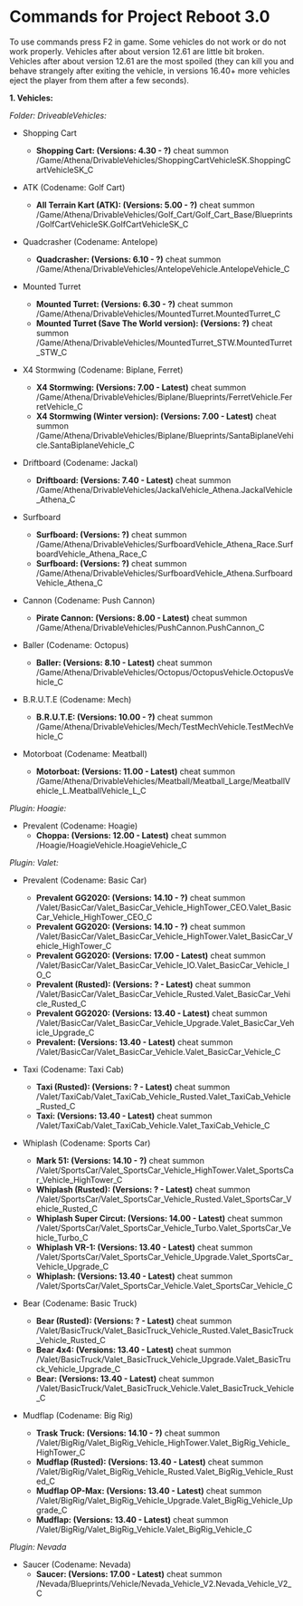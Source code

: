 # Commands for Project Reboot 3.0
To use commands press F2 in game.
Some vehicles do not work or do not work properly.
Vehicles after about version 12.61 are little bit broken.
Vehicles after about version 12.61 are the most spoiled (they can kill you and behave strangely after exiting the vehicle, in versions 16.40+ more vehicles eject the player from them after a few seconds).

**1. Vehicles:**

_Folder: DriveableVehicles:_
- Shopping Cart
  - **Shopping Cart: (Versions: 4.30 - ?)** cheat summon /Game/Athena/DrivableVehicles/ShoppingCartVehicleSK.ShoppingCartVehicleSK_C
 
- ATK (Codename: Golf Cart)
  - **All Terrain Kart (ATK): (Versions: 5.00 - ?)** cheat summon /Game/Athena/DrivableVehicles/Golf_Cart/Golf_Cart_Base/Blueprints/GolfCartVehicleSK.GolfCartVehicleSK_C
 
- Quadcrasher (Codename: Antelope)
  - **Quadcrasher: (Versions: 6.10 - ?)** cheat summon /Game/Athena/DrivableVehicles/AntelopeVehicle.AntelopeVehicle_C
 
- Mounted Turret
  - **Mounted Turret: (Versions: 6.30 - ?)** cheat summon /Game/Athena/DrivableVehicles/MountedTurret.MountedTurret_C
  - **Mounted Turret (Save The World version): (Versions: ?)** cheat summon /Game/Athena/DrivableVehicles/MountedTurret_STW.MountedTurret_STW_C

- X4 Stormwing (Codename: Biplane, Ferret)
  - **X4 Stormwing: (Versions: 7.00 - Latest)** cheat summon /Game/Athena/DrivableVehicles/Biplane/Blueprints/FerretVehicle.FerretVehicle_C
  - **X4 Stormwing (Winter version): (Versions: 7.00 - Latest)** cheat summon /Game/Athena/DrivableVehicles/Biplane/Blueprints/SantaBiplaneVehicle.SantaBiplaneVehicle_C

- Driftboard (Codename: Jackal)
  - **Driftboard: (Versions: 7.40 - Latest)** cheat summon /Game/Athena/DrivableVehicles/JackalVehicle_Athena.JackalVehicle_Athena_C

- Surfboard
  - **Surfboard: (Versions: ?)** cheat summon /Game/Athena/DrivableVehicles/SurfboardVehicle_Athena_Race.SurfboardVehicle_Athena_Race_C
  - **Surfboard: (Versions: ?)** cheat summon /Game/Athena/DrivableVehicles/SurfboardVehicle_Athena.SurfboardVehicle_Athena_C

- Cannon (Codename: Push Cannon)
  - **Pirate Cannon: (Versions: 8.00 - Latest)** cheat summon /Game/Athena/DrivableVehicles/PushCannon.PushCannon_C

- Baller (Codename: Octopus)
  - **Baller: (Versions: 8.10 - Latest)** cheat summon /Game/Athena/DrivableVehicles/Octopus/OctopusVehicle.OctopusVehicle_C

- B.R.U.T.E (Codename: Mech)
  - **B.R.U.T.E: (Versions: 10.00 - ?)** cheat summon /Game/Athena/DrivableVehicles/Mech/TestMechVehicle.TestMechVehicle_C

- Motorboat (Codename: Meatball)
  - **Motorboat: (Versions: 11.00 - Latest)** cheat summon /Game/Athena/DrivableVehicles/Meatball/Meatball_Large/MeatballVehicle_L.MeatballVehicle_L_C

_Plugin: Hoagie:_
- Prevalent (Codename: Hoagie)
  - **Choppa: (Versions: 12.00 - Latest)** cheat summon /Hoagie/HoagieVehicle.HoagieVehicle_C

_Plugin: Valet:_
- Prevalent (Codename: Basic Car)
  - **Prevalent GG2020: (Versions: 14.10 - ?)** cheat summon /Valet/BasicCar/Valet_BasicCar_Vehicle_HighTower_CEO.Valet_BasicCar_Vehicle_HighTower_CEO_C
  - **Prevalent GG2020: (Versions: 14.10 - ?)** cheat summon /Valet/BasicCar/Valet_BasicCar_Vehicle_HighTower.Valet_BasicCar_Vehicle_HighTower_C
  - **Prevalent GG2020: (Versions: 17.00 - Latest)** cheat summon /Valet/BasicCar/Valet_BasicCar_Vehicle_IO.Valet_BasicCar_Vehicle_IO_C
  - **Prevalent (Rusted): (Versions: ? - Latest)** cheat summon /Valet/BasicCar/Valet_BasicCar_Vehicle_Rusted.Valet_BasicCar_Vehicle_Rusted_C
  - **Prevalent GG2020: (Versions: 13.40 - Latest)** cheat summon /Valet/BasicCar/Valet_BasicCar_Vehicle_Upgrade.Valet_BasicCar_Vehicle_Upgrade_C
  - **Prevalent: (Versions: 13.40 - Latest)** cheat summon /Valet/BasicCar/Valet_BasicCar_Vehicle.Valet_BasicCar_Vehicle_C

- Taxi (Codename: Taxi Cab)
  - **Taxi (Rusted): (Versions: ? - Latest)** cheat summon /Valet/TaxiCab/Valet_TaxiCab_Vehicle_Rusted.Valet_TaxiCab_Vehicle_Rusted_C
  - **Taxi: (Versions: 13.40 - Latest)** cheat summon /Valet/TaxiCab/Valet_TaxiCab_Vehicle.Valet_TaxiCab_Vehicle_C
 
- Whiplash (Codename: Sports Car)
  - **Mark 51: (Versions: 14.10 - ?)** cheat summon /Valet/SportsCar/Valet_SportsCar_Vehicle_HighTower.Valet_SportsCar_Vehicle_HighTower_C
  - **Whiplash (Rusted): (Versions: ? - Latest)** cheat summon /Valet/SportsCar/Valet_SportsCar_Vehicle_Rusted.Valet_SportsCar_Vehicle_Rusted_C
  - **Whiplash Super Circut: (Versions: 14.00 - Latest)** cheat summon /Valet/SportsCar/Valet_SportsCar_Vehicle_Turbo.Valet_SportsCar_Vehicle_Turbo_C
  - **Whiplash VR-1: (Versions: 13.40 - Latest)** cheat summon /Valet/SportsCar/Valet_SportsCar_Vehicle_Upgrade.Valet_SportsCar_Vehicle_Upgrade_C
  - **Whiplash: (Versions: 13.40 - Latest)** cheat summon /Valet/SportsCar/Valet_SportsCar_Vehicle.Valet_SportsCar_Vehicle_C
 
- Bear (Codename: Basic Truck)
  - **Bear (Rusted): (Versions: ? - Latest)** cheat summon /Valet/BasicTruck/Valet_BasicTruck_Vehicle_Rusted.Valet_BasicTruck_Vehicle_Rusted_C
  - **Bear 4x4: (Versions: 13.40 - Latest)** cheat summon /Valet/BasicTruck/Valet_BasicTruck_Vehicle_Upgrade.Valet_BasicTruck_Vehicle_Upgrade_C
  - **Bear: (Versions: 13.40 - Latest)** cheat summon /Valet/BasicTruck/Valet_BasicTruck_Vehicle.Valet_BasicTruck_Vehicle_C
 
- Mudflap (Codename: Big Rig)
  - **Trask Truck: (Versions: 14.10 - ?)** cheat summon /Valet/BigRig/Valet_BigRig_Vehicle_HighTower.Valet_BigRig_Vehicle_HighTower_C
  - **Mudflap (Rusted): (Versions: 13.40 - Latest)** cheat summon /Valet/BigRig/Valet_BigRig_Vehicle_Rusted.Valet_BigRig_Vehicle_Rusted_C
  - **Mudflap OP-Max: (Versions: 13.40 - Latest)** cheat summon /Valet/BigRig/Valet_BigRig_Vehicle_Upgrade.Valet_BigRig_Vehicle_Upgrade_C
  - **Mudflap: (Versions: 13.40 - Latest)** cheat summon /Valet/BigRig/Valet_BigRig_Vehicle.Valet_BigRig_Vehicle_C

_Plugin: Nevada_
  - Saucer (Codename: Nevada)
    - **Saucer: (Versions: 17.00 - Latest)** cheat summon /Nevada/Blueprints/Vehicle/Nevada_Vehicle_V2.Nevada_Vehicle_V2_C
